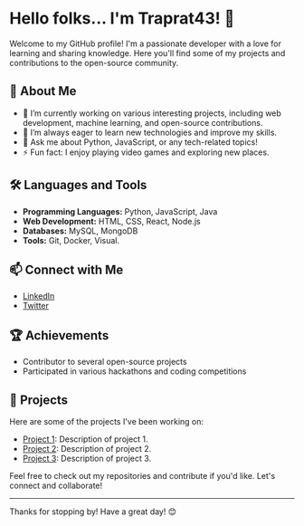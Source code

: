 # Hello folks... I'm Traprat43! 👋

Welcome to my GitHub profile! I'm a passionate developer with a love for learning and sharing knowledge. Here you'll find some of my projects and contributions to the open-source community.

## 🚀 About Me

- 🔭 I’m currently working on various interesting projects, including web development, machine learning, and open-source contributions.
- 🌱 I’m always eager to learn new technologies and improve my skills.
- 💬 Ask me about Python, JavaScript, or any tech-related topics!
- ⚡ Fun fact: I enjoy playing video games and exploring new places.

## 🛠️ Languages and Tools

- **Programming Languages:** Python, JavaScript, Java
- **Web Development:** HTML, CSS, React, Node.js
- **Databases:** MySQL, MongoDB
- **Tools:** Git, Docker, Visual.

## 📫 Connect with Me

- [LinkedIn](https://www.linkedin.com/in/traprat43)
- [Twitter](https://twitter.com/traprat43)

## 🏆 Achievements

- Contributor to several open-source projects
- Participated in various hackathons and coding competitions

## 📂 Projects

Here are some of the projects I've been working on:

- [Project 1](https://github.com/Traprat43/project1): Description of project 1.
- [Project 2](https://github.com/Traprat43/project2): Description of project 2.
- [Project 3](https://github.com/Traprat43/project3): Description of project 3.

Feel free to check out my repositories and contribute if you'd like. Let's connect and collaborate!

---

Thanks for stopping by! Have a great day! 😊
